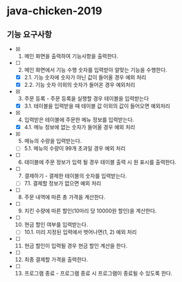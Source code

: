 # java-chicken-2019
## 기능 요구사항
- [x] 1. 메인 화면을 출력하여 기능사항을 출력한다.
- [ ] 2. 메인 화면에서 기능 수행 숫자를 입력받아 알맞는 기능을 수행한다.
  - [x] 2.1. 기능 숫자에 숫자가 아닌 값이 들어올 경우 예외 처리
  - [x] 2.2. 기능 숫자 이외의 숫자가 들어온 경우 예외처리
- [x] 3. 주문 등록 - 주문 등록을 실행할 경우 테이블을 입력받는다
  - [x] 3.1. 테이블을 입력받을 때 테이블 값 이외의 값이 들어오면 예외처리
- [x] 4. 입력받은 테이블에 주문한 메뉴 정보를 입력받는다.
  - [x] 4.1. 메뉴 정보에 없는 숫자가 들어올 경우 예외 처리
- [x] 5. 메뉴의 수량을 입력받는다.
  - [ ] 5.1. 메뉴의 수량이 99개 초과일 경우 예외 처리
- [ ] 6. 테이블에 주문 정보가 입력 될 경우 테이블 출력 시 원 표시를 출력한다.
- [ ] 7. 결제하기 - 결제한 테이블의 숫자를 입력받는다.
  - [ ] 7.1. 결제할 정보가 없으면 예외 처리
- [ ] 8. 주문 내역에 따른 총 가격을 계산한다.
- [ ] 9. 치킨 수량에 따른 할인(10마리 당 10000원 할인)을 계산한다.
- [ ] 10. 현금 할인 여부를 입력받는다.
  - [ ] 10.1. 미리 지정된 입력에서 벗어나면(1, 2) 예외 처리
- [ ] 11. 현금 할인이 입력될 경우 현금 할인 계산을 한다.
- [ ] 12. 최종 결제할 가격을 출력한다.
- [ ] 13. 프로그램 종료 - 프로그램 종료 시 프로그램이 종료될 수 있도록 한다.
